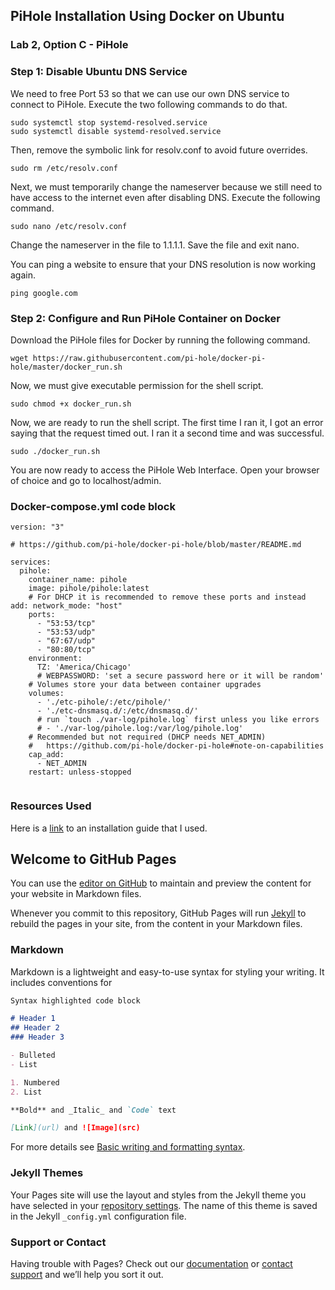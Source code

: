 ## PiHole Installation Using Docker on Ubuntu

### Lab 2, Option C - PiHole

### Step 1: Disable Ubuntu DNS Service

We need to free Port 53 so that we can use our own DNS service to connect to PiHole. Execute the two following commands to do that.

```
sudo systemctl stop systemd-resolved.service 
sudo systemctl disable systemd-resolved.service
```

Then, remove the symbolic link for resolv.conf to avoid future overrides.

```
sudo rm /etc/resolv.conf
```

Next, we must temporarily change the nameserver because we still need to have access to the internet even after disabling DNS. Execute the following command.

```
sudo nano /etc/resolv.conf
```

Change the nameserver in the file to 1.1.1.1. Save the file and exit nano.

You can ping a website to ensure that your DNS resolution is now working again.

```
ping google.com
```

### Step 2: Configure and Run PiHole Container on Docker

Download the PiHole files for Docker by running the following command.

```
wget https://raw.githubusercontent.com/pi-hole/docker-pi-hole/master/docker_run.sh
```

Now, we must give executable permission for the shell script.

```
sudo chmod +x docker_run.sh 
```

Now, we are ready to run the shell script. The first time I ran it,  I got an error saying that the request timed out. I ran it a second time and was successful.

```
sudo ./docker_run.sh
```

You are now ready to access the PiHole Web Interface. Open your browser of choice and go to localhost/admin.

### Docker-compose.yml code block

```
version: "3"

# https://github.com/pi-hole/docker-pi-hole/blob/master/README.md

services:
  pihole:
    container_name: pihole
    image: pihole/pihole:latest
    # For DHCP it is recommended to remove these ports and instead add: network_mode: "host"
    ports:
      - "53:53/tcp"
      - "53:53/udp"
      - "67:67/udp"
      - "80:80/tcp"
    environment:
      TZ: 'America/Chicago'
      # WEBPASSWORD: 'set a secure password here or it will be random'
    # Volumes store your data between container upgrades
    volumes:
      - './etc-pihole/:/etc/pihole/'
      - './etc-dnsmasq.d/:/etc/dnsmasq.d/'
      # run `touch ./var-log/pihole.log` first unless you like errors
      # - './var-log/pihole.log:/var/log/pihole.log'
    # Recommended but not required (DHCP needs NET_ADMIN)
    #   https://github.com/pi-hole/docker-pi-hole#note-on-capabilities
    cap_add:
      - NET_ADMIN
    restart: unless-stopped
    
```

### Resources Used

Here is a [link](https://github.com/ElastiCourse/pihole/blob/master/Pi-Hole%20on%20Docker%20script) to an installation guide that I used.


## Welcome to GitHub Pages

You can use the [editor on GitHub](https://github.com/lbertaux1/Docker.Project/edit/gh-pages/index.md) to maintain and preview the content for your website in Markdown files.

Whenever you commit to this repository, GitHub Pages will run [Jekyll](https://jekyllrb.com/) to rebuild the pages in your site, from the content in your Markdown files.

### Markdown

Markdown is a lightweight and easy-to-use syntax for styling your writing. It includes conventions for

```markdown
Syntax highlighted code block

# Header 1
## Header 2
### Header 3

- Bulleted
- List

1. Numbered
2. List

**Bold** and _Italic_ and `Code` text

[Link](url) and ![Image](src)
```

For more details see [Basic writing and formatting syntax](https://docs.github.com/en/github/writing-on-github/getting-started-with-writing-and-formatting-on-github/basic-writing-and-formatting-syntax).

### Jekyll Themes

Your Pages site will use the layout and styles from the Jekyll theme you have selected in your [repository settings](https://github.com/lbertaux1/Docker.Project/settings/pages). The name of this theme is saved in the Jekyll `_config.yml` configuration file.

### Support or Contact

Having trouble with Pages? Check out our [documentation](https://docs.github.com/categories/github-pages-basics/) or [contact support](https://support.github.com/contact) and we’ll help you sort it out.
